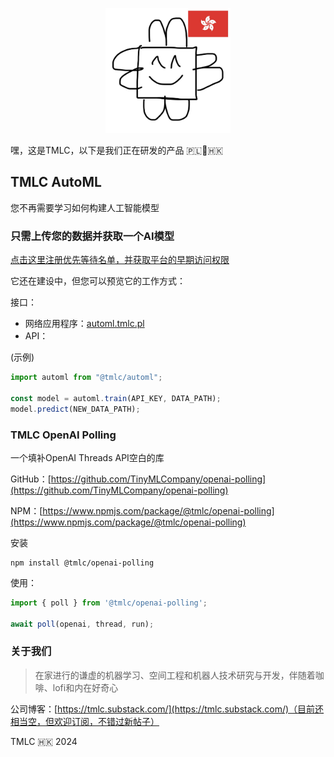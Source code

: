 <p align="center"><img width="200" src="tmlc.jpg" alt="Tiny Machine Learning Company"></p>

嘿，这是TMLC，以下是我们正在研发的产品 🇵🇱🤝🇭🇰

## TMLC AutoML

您不再需要学习如何构建人工智能模型

### 只需上传您的数据并获取一个AI模型

[点击这里注册优先等待名单，并获取平台的早期访问权限](https://mailchi.mp/1f414e9e32d1/t06qvxkc5z)

它还在建设中，但您可以预览它的工作方式：

接口：
- 网络应用程序：[automl.tmlc.pl](https://automl.tmlc.pl)
- API：

(示例)
```ts
import automl from "@tmlc/automl";

const model = automl.train(API_KEY, DATA_PATH);
model.predict(NEW_DATA_PATH);
```

### TMLC OpenAI Polling

一个填补OpenAI Threads API空白的库

GitHub：[https://github.com/TinyMLCompany/openai-polling](https://github.com/TinyMLCompany/openai-polling)

NPM：[https://www.npmjs.com/package/@tmlc/openai-polling](https://www.npmjs.com/package/@tmlc/openai-polling)

安装
```
npm install @tmlc/openai-polling
```

使用：
```ts
import { poll } from '@tmlc/openai-polling';

await poll(openai, thread, run);
```

### 关于我们

> 在家进行的谦虚的机器学习、空间工程和机器人技术研究与开发，伴随着咖啡、lofi和内在好奇心

公司博客：[https://tmlc.substack.com/](https://tmlc.substack.com/)（目前还相当空，但欢迎订阅，不错过新帖子）

TMLC 🇭🇰 2024
